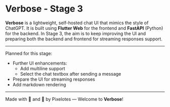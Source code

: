 # Verbose - Stage 3

**Verbose** is a lightweight, self-hosted chat UI that mimics the style of ChatGPT. It is built using **Flutter Web** for the frontend and **FastAPI** (Python) for the backend. In Stage 3, the aim is to keep improving the UI and preparing both the backend and frontend for streaming responses support.


---

Planned for this stage:
- Further UI enhancements:
  * Add multiline support
  * Select the chat textbox after sending a message
- Prepare the UI for streaming responses
- Add markdown rendering

---

Made with 🎯 and 🐍 by Pixelotes — Welcome to **Verbose**!

